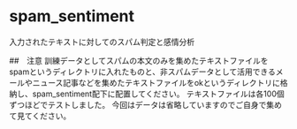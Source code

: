 # spam_sentiment
入力されたテキストに対してのスパム判定と感情分析

##　注意
訓練データとしてスパムの本文のみを集めたテキストファイルをspamというディレクトリに入れたものと、非スパムデータとして活用できるメールやニュース記事などを集めたテキストファイルをokというディレクトリに格納し、spam_sentiment配下に配置してください。
テキストファイルは各100個ずつほどでテストしました。
今回はデータは省略していますのでご自身で集めて見てください。

